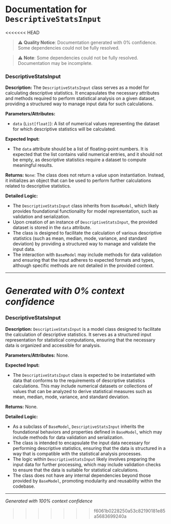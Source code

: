 # Documentation for `DescriptiveStatsInput`

<<<<<<< HEAD
> ⚠️ **Quality Notice**: Documentation generated with 0% confidence. Some dependencies could not be fully resolved.


> ⚠️ **Note**: Some dependencies could not be fully resolved. Documentation may be incomplete.
### DescriptiveStatsInput

**Description:**
The `DescriptiveStatsInput` class serves as a model for calculating descriptive statistics. It encapsulates the necessary attributes and methods required to perform statistical analysis on a given dataset, providing a structured way to manage input data for such calculations.

**Parameters/Attributes:**
- `data` (`List[float]`): A list of numerical values representing the dataset for which descriptive statistics will be calculated.

**Expected Input:**
- The `data` attribute should be a list of floating-point numbers. It is expected that the list contains valid numerical entries, and it should not be empty, as descriptive statistics require a dataset to compute meaningful results.

**Returns:**
`None`: The class does not return a value upon instantiation. Instead, it initializes an object that can be used to perform further calculations related to descriptive statistics.

**Detailed Logic:**
- The `DescriptiveStatsInput` class inherits from `BaseModel`, which likely provides foundational functionality for model representation, such as validation and serialization.
- Upon creation of an instance of `DescriptiveStatsInput`, the provided dataset is stored in the `data` attribute.
- The class is designed to facilitate the calculation of various descriptive statistics (such as mean, median, mode, variance, and standard deviation) by providing a structured way to manage and validate the input data.
- The interaction with `BaseModel` may include methods for data validation and ensuring that the input adheres to expected formats and types, although specific methods are not detailed in the provided context.

---
*Generated with 0% context confidence*
=======
### DescriptiveStatsInput

**Description:**
`DescriptiveStatsInput` is a model class designed to facilitate the calculation of descriptive statistics. It serves as a structured input representation for statistical computations, ensuring that the necessary data is organized and accessible for analysis.

**Parameters/Attributes:**
None.

**Expected Input:**
- The `DescriptiveStatsInput` class is expected to be instantiated with data that conforms to the requirements of descriptive statistics calculations. This may include numerical datasets or collections of values that can be analyzed to derive statistical measures such as mean, median, mode, variance, and standard deviation.

**Returns:**
None.

**Detailed Logic:**
- As a subclass of `BaseModel`, `DescriptiveStatsInput` inherits the foundational behaviors and properties defined in `BaseModel`, which may include methods for data validation and serialization.
- The class is intended to encapsulate the input data necessary for performing descriptive statistics, ensuring that the data is structured in a way that is compatible with the statistical analysis processes.
- The logic within `DescriptiveStatsInput` likely involves preparing the input data for further processing, which may include validation checks to ensure that the data is suitable for statistical calculations.
- The class does not have any internal dependencies beyond those provided by `BaseModel`, promoting modularity and reusability within the codebase.

---
*Generated with 100% context confidence*
>>>>>>> f6061b0228250a53c82190181e85a5683699240a
